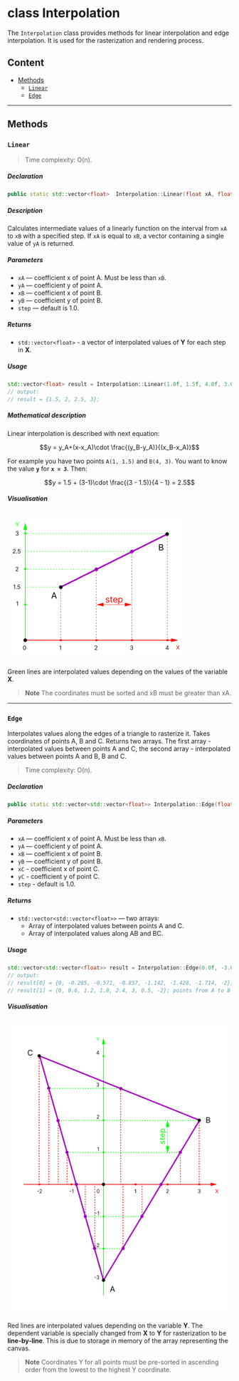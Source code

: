 # class Interpolation
The `Interpolation` class provides methods for linear interpolation and edge interpolation. It is used for the rasterization and rendering process.
## Content
- [Methods](#Methods)
  - [`Linear`](#Linear)
  - [`Edge`](#Edge)
---
## Methods
### `Linear`
> Time complexity: O(n).
##### Declaration
```cpp
public static std::vector<float>  Interpolation::Linear(float xA, float yA, float xB, float yB, float step);
```
##### Description
Calculates intermediate values of a linearly function on the interval from `xA` to `xB` with a specified step. If `xA` is equal to `xB`, a vector containing a single value of `yA` is returned.
##### Parameters
- `xA` — coefficient x of point A. Must be less than `xB`.
- `yA` — coefficient y of point A. 
- `xB` — coefficient x of point B. 
- `yB` — coefficient y of point B. 
- `step` — default is 1.0. 
##### Returns 
- `std::vector<float>` -  a vector of interpolated values of **Y** for each step in **X**.
##### Usage 
```cpp
std::vector<float> result = Interpolation::Linear(1.0f, 1.5f, 4.0f, 3.0f);
// output: 
// result = {1.5, 2, 2.5, 3};
```
##### Mathematical description
Linear interpolation is described with next equation:
```math
y = y_A+(x-x_A)\cdot \frac{(y_B-y_A)}{(x_B-x_A)}
```
For example you have two points `A(1, 1.5)` and `B(4, 3)`. You want to know the value **`y`** for **`x = 3`**. Then:
```math
y = 1.5 + (3-1)\cdot \frac{(3 - 1.5)}{4 - 1} = 2.5
```
##### Visualisation
![Linear interpolation](../../images/linear_interpolation.png)
---
Green lines are interpolated values depending on the values of the variable **X**.
> **Note**
> The coordinates must be sorted and xB must be greater than xA.
---
### `Edge`
Interpolates values along the edges of a triangle to rasterize it. Takes coordinates of points A, B and C. Returns two arrays. The first array - interpolated values between points A and C, the second array - interpolated values between points A and B, B and C. 
> Time complexity: O(n).
##### Declaration
```cpp
public static std::vector<std::vector<float>> Interpolation::Edge(float xA, float yA, float xB, float yB, float xC, float yC, float step);
```
##### Parameters
- `xA` — coefficient x of point A. Must be less than `xB`.
- `yA` — coefficient y of point A. 
- `xB` — coefficient x of point B. 
- `yB` — coefficient y of point B. 
- `xC` -  coefficient x of point C. 
- `yC` - coefficient y of point C.
- `step` - default is 1.0.
##### Returns 
- `std::vector<std::vector<float>>` — two arrays:
  - Array of interpolated values between points A and C.
  - Array of interpolated values along AB and BC.
##### Usage
```cpp
std::vector<std::vector<float>> result = Interpolation::Edge(0.0f, -3.0f, 3.0f, 2.0f, -2.0f, 4.0f);
// output:
// result[0] = {0, -0.285, -0.571, -0.857, -1.142, -1.428, -1.714, -2}; points from A to C
// result[1] = {0, 0.6, 1.2, 1.8, 2.4, 3, 0.5, -2}; points from A to B and B to C
```
##### Visualisation
![Edge interpolation](../../images/edge_interpolation.png)
---
Red lines are interpolated values depending on the variable **Y**. The dependent variable is specially changed from **X** to **Y** for rasterization to be **line-by-line**. This is due to storage in memory of the array representing the canvas.
> **Note**
> Coordinates Y for all points must be pre-sorted in ascending order from the lowest to the highest Y coordinate.
